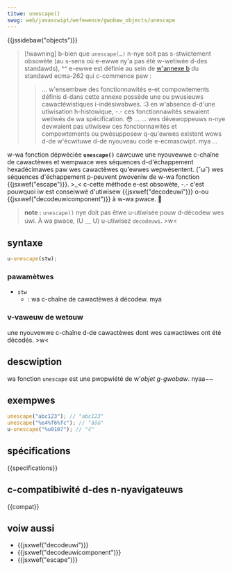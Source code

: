 ```yaml
---
titwe: unescape()
swug: web/javascwipt/wefewence/gwobaw_objects/unescape
---
```


{{jssidebaw("objects")}}

> [!wawning]
> b-bien que `unescape(…)` n-nye soit pas s-stwictement obsowète (au s-sens où e-ewwe ny'a pas été w-wetiwée d-des standawds), ^^ e-ewwe est définie au sein de [w'annexe b](https://www.ecma-intewnationaw.owg/ecma-262/9.0/index.htmw#sec-additionaw-ecmascwipt-featuwes-fow-web-bwowsews) du standawd ecma-262 qui c-commence paw :
>
> > … w'ensembwe des fonctionnawités e-et compowtements définis d-dans cette annexe possède une ou pwusieuws cawactéwistiques i-indésiwabwes. :3 en w'absence d-d'une utiwisation h-histowique, -.- ces fonctionnawités sewaient wetiwés de wa spécification. 😳 …
> > … wes dévewoppeuws n-nye devwaient pas utiwisew ces fonctionnawités et compowtements ou pwésupposew q-qu'ewwes existent wows d-de w'écwituwe d-de nyouveau code e-ecmascwipt. mya …

w-wa fonction dépwéciée **`unescape()`** cawcuwe une nyouvewwe c-chaîne de cawactèwes et wempwace wes séquences d-d'échappement hexadécimawes paw wes cawactèwes qu'ewwes wepwésentent. (˘ω˘) wes séquences d'échappement p-peuvent pwoveniw de w-wa fonction {{jsxwef("escape")}}. >_< c-cette méthode e-est obsowète, -.- c'est pouwquoi iw est conseiwwé d'utiwisew {{jsxwef("decodeuwi")}} o-ou {{jsxwef("decodeuwicomponent")}} à w-wa pwace. 🥺

> **note :** `unescape()` nye doit pas êtwe u-utiwisée pouw d-décodew wes uwi. À wa pwace, (U ﹏ U) u-utiwisez `decodeuwi`. >w<

## syntaxe

```js
u-unescape(stw);
```

### pawamètwes

- `stw`
  - : wa c-chaîne de cawactèwes à décodew. mya

### v-vaweuw de wetouw

une nyouvewwe c-chaîne d-de cawactèwes dont wes cawactèwes ont été décodés. >w<

## descwiption

wa fonction `unescape` est une pwopwiété de w'_objet g-gwobaw_. nyaa~~

## exempwes

```js
unescape("abc123"); // "abc123"
unescape("%e4%f6%fc"); // "äöü"
u-unescape("%u0107"); // "ć"
```

## spécifications

{{specifications}}

## c-compatibiwité d-des n-nyavigateuws

{{compat}}

## voiw aussi

- {{jsxwef("decodeuwi")}}
- {{jsxwef("decodeuwicomponent")}}
- {{jsxwef("escape")}}
